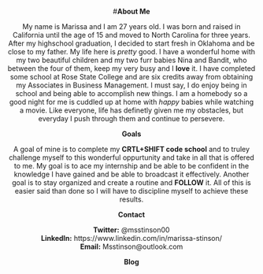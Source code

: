 <p align="center">  #<b>About Me</b>

<p align="center">My name is Marissa and I am 27 years old. I was born and raised in California until the age of 15 and moved to North Carolina for three years. After my highschool graduation, I decided to start fresh in Oklahoma and be close to my father. My life here is <i>pretty</i> good. I have a wonderful home with my two beautiful children and my two furr babies Nina and Bandit, who between the four of them, keep my very busy and I <b>love</b> it. I have completed some school at Rose State College and are six credits away from obtaining my Associates in Business Management. I must say, I do enjoy being in school and being able to accomplish new things. I am a homebody so a good night for me is cuddled up at home with <i>happy</i> babies while watching a movie. Like everyone, life has definetly given me my obstacles, but everyday I push through them and continue to persevere.
  
<p align="center"> <b>Goals</b>
<p align="center">A goal of mine is to complete my <b>CRTL+SHIFT code school</b> and to truley challenge myself to this wonderful oppurtunity and take in all that is offered to me.  My goal is to ace my internship and be able to be confident in the knowledge I have gained and be able to broadcast it effectively. Another goal is to stay organized and create a routine and <b>FOLLOW</b> it. All of this is easier said than done so I will have to discipline myself to achieve these results. 

<p align="center"><b>Contact</b>
<p align="center"><b>Twitter:</b> @msstinson00    <br>
  <b>LinkedIn:</b> https://www.linkedin.com/in/marissa-stinson/    <br>
  <b>Email:</b> Msstinson@outlook.com

<p align="center"> <b>Blog</b>
